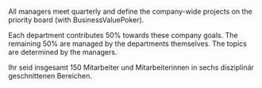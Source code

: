 All managers meet quarterly and define the company-wide projects on the priority board (with BusinessValuePoker).

Each department contributes 50% towards these company goals. The remaining 50% are managed by the departments themselves. The topics are determined by the managers.

Ihr seid insgesamt 150 Mitarbeiter und Mitarbeiterinnen in sechs disziplinär geschnittenen Bereichen.
